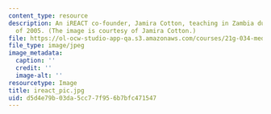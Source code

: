 ```yaml
---
content_type: resource
description: An iREACT co-founder, Jamira Cotton, teaching in Zambia during the summer
  of 2005. (The image is courtesy of Jamira Cotton.)
file: https://ol-ocw-studio-app-qa.s3.amazonaws.com/courses/21g-034-media-education-and-the-marketplace-fall-2005/d5d4e79b03da5cc77f956b7bfc471547_ireact_pic.jpg
file_type: image/jpeg
image_metadata:
  caption: ''
  credit: ''
  image-alt: ''
resourcetype: Image
title: ireact_pic.jpg
uid: d5d4e79b-03da-5cc7-7f95-6b7bfc471547
---
```

